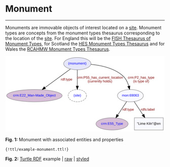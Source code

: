 # Monument
***

Monuments are immovable objects of interest located on a [site](ld4he-site.md). Monument types are concepts from the monument types thesaurus corresponding to the location of the [site](ld4he-site.md). For England this will be the [FISH Thesaurus of Monument Types](http://purl.org/heritagedata/schemes/eh_tmt2), for Scotland the [HES Monument Types Thesaurus](http://purl.org/heritagedata/schemes/1) and for Wales the [RCAHMW Monument Types Thesaurus](http://purl.org/heritagedata/schemes/10).
 
![monument](img/ld4he-monument.svg "Monument")

**Fig. 1:** Monument with associated entities and properties

```turtle
{!ttl/example-monument.ttl!}
```
**Fig. 2:** [Turtle RDF](https://www.w3.org/TR/turtle/) example | [raw](https://cbinding.github.io/LD4HE/ttl/example-monument.ttl) | [styled](https://cdn.rawgit.com/niklasl/ldtr/v0.2.2/demo/?url=https://cbinding.github.io/LD4HE/ttl/example-monument.ttl)
